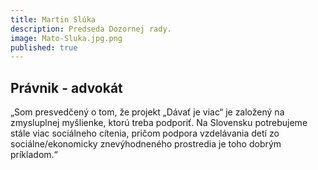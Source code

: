 ```yaml
---
title: Martin Slúka
description: Predseda Dozornej rady.
image: Mato-Sluka.jpg.png
published: true
---
```

Právnik - advokát
---
„Som presvedčený o tom, že  projekt „Dávať je viac“ je založený na zmysluplnej myšlienke, ktorú treba podporiť. Na Slovensku potrebujeme stále viac sociálneho cítenia, pričom podpora vzdelávania detí zo sociálne/ekonomicky znevýhodneného prostredia je toho dobrým príkladom.“


